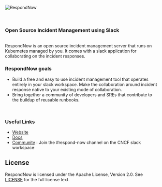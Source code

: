 [<img alt="RespondNow" src="https://github.com/user-attachments/assets/4792d8ba-0ab9-4126-a360-ef6b5bab4889" align="left"> ](https://respondnow.io/)

<br><br><br>

### Open Source Incident Management using Slack
<br>
RespondNow is an open source incident management server that runs on Kubernetes managed by you. It comes with a slack application for collaborating on the incident responses. 


### RespondNow goals
- Build a free and easy to use incident management tool that operates entirely in your slack workspace. Make the collaboration around incident response native to your existing mode of collaboration.
- Bring together a community of developers and SREs that contribute to the buildup of reusable runbooks.

<br>

### Useful Links
- [Website](https://respondnow.io/)
- [Docs](https://respondnow.github.io) 
- [Community](https://slack.cncf.io) : Join the #respond-now channel on the CNCF slack workspace

## License 

RespondNow is licensed under the Apache License, Version 2.0. See [LICENSE](./LICENSE) for the full license text. 
